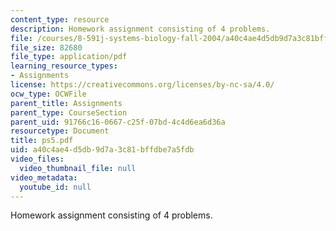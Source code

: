 ```yaml
---
content_type: resource
description: Homework assignment consisting of 4 problems.
file: /courses/8-591j-systems-biology-fall-2004/a40c4ae4d5db9d7a3c81bffdbe7a5fdb_ps5.pdf
file_size: 82680
file_type: application/pdf
learning_resource_types:
- Assignments
license: https://creativecommons.org/licenses/by-nc-sa/4.0/
ocw_type: OCWFile
parent_title: Assignments
parent_type: CourseSection
parent_uid: 91766c16-0667-c25f-07bd-4c4d6ea6d36a
resourcetype: Document
title: ps5.pdf
uid: a40c4ae4-d5db-9d7a-3c81-bffdbe7a5fdb
video_files:
  video_thumbnail_file: null
video_metadata:
  youtube_id: null
---
```

Homework assignment consisting of 4 problems.